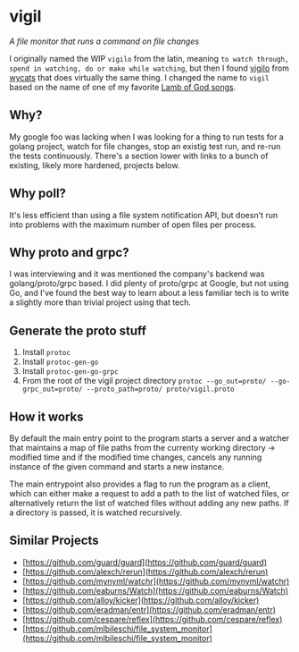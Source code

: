 # vigil

_A file monitor that runs a command on file changes_

I originally named the WIP `vigilo` from the latin, meaning
`to watch through, spend in watching, do or make while watching`, but then I
found [vigilo](https://github.com/wycats/vigilo) from [wycats](https://github.com/wycats)
that does virtually the same thing. I changed the name to `vigil` based on the
name of one of my favorite [Lamb of God songs](https://www.youtube.com/watch?v=lxgelwqe8-E).

## Why?
My google foo was lacking when I was looking for a thing to run tests for a
golang project, watch for file changes, stop an existig test run, and re-run
the tests continuously. There's a section lower with links to a bunch of
existing, likely more hardened, projects below.

## Why poll?
It's less efficient than using a file system notification API, but doesn't run
into problems with the maximum number of open files per process.

## Why proto and grpc?
I was interviewing and it was mentioned the company's backend was golang/proto/grpc
based. I did plenty of proto/grpc at Google, but not using Go, and I've found
the best way to learn about a less familiar tech is to write a slightly more
than trivial project using that tech.

## Generate the proto stuff

1. Install `protoc`
1. Install `protoc-gen-go`
1. Install `protoc-gen-go-grpc`
1. From the root of the vigil project directory
    `protoc --go_out=proto/ --go-grpc_out=proto/ --proto_path=proto/ proto/vigil.proto`

## How it works
By default the main entry point to the program starts a server and a watcher
that maintains a map of file paths from the currenty working directory ->
modified time and if the modified time changes, cancels any running instance
of the given command and starts a new instance.

The main entrypoint also provides a flag to run the program as a client, which
can either make a request to add a path to the list of watched files, or
alternatively return the list of watched files without adding any new paths.
If a directory is passed, it is watched recursively.

## Similar Projects
* [https://github.com/guard/guard](https://github.com/guard/guard)
* [https://github.com/alexch/rerun](https://github.com/alexch/rerun)
* [https://github.com/mynyml/watchr](https://github.com/mynyml/watchr)
* [https://github.com/eaburns/Watch](https://github.com/eaburns/Watch)
* [https://github.com/alloy/kicker](https://github.com/alloy/kicker)
* [https://github.com/eradman/entr](https://github.com/eradman/entr)
* [https://github.com/cespare/reflex](https://github.com/cespare/reflex)
* [https://github.com/mlbileschi/file_system_monitor](https://github.com/mlbileschi/file_system_monitor)
